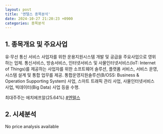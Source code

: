 ```yaml
---
layout: post
title: '엔텔스 종목분석'
date: 2024-10-27 21:20:23 +0900
categories: 종목분석
---
```


## 1. 종목개요 및 주요사업

유·무선  통신 서비스 사업자를 위한 운용지원시스템 개발 및 공급을 주요사업으로 영위하는 업체. 통신서비스, 방송서비스, 인터넷서비스 및 사물인터넷서비스(IoT: Internet of Things)를 제공하는 사업자를 위한 소프트웨어 솔루션, 플랫폼 서비스, 서비스 운영, 시스템 설계 및 통합 업무를 제공. 통합운영지원솔루션(B/OSS: Business & Operation Supporting System) 사업, 스마트 트래픽 관리 사업, 사물인터넷서비스 사업, 빅데이터(Big Data) 사업 등을 수행.

최대주주는 에치에프알(25.64%)
[#엔텔스](#)

## 2. 시세분석

No price analysis available
